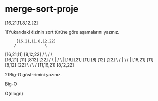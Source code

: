 # merge-sort-proje

[16,21,11,8,12,22]

1)Yukarıdaki dizinin sort türüne göre aşamalarını yazınız.

         [16,21,11,8,12,22]
        /             \
   [16,21,11]       [8,12,22]
     /     \          /     \  
 [16,21]   [11]    [8,12]  [22]
  /   \      |      /  \     |
[16] [21]   [11]  [8] [12]  [22] 
   \  /      |      \  /     |
 [16,21]    [11]    [8,12]  [22]
      \      /         \     /
     [11,16,21]       [8,12,22]
     
     
2)Big-O gösterimini yazınız.       

Big-O  

O(nlogn)       
       
